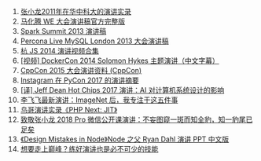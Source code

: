 1. [张小龙2011年在华中科大的演讲实录](https://weekly.manong.io/bounce?url=http%3A%2F%2Fwww.36kr.com%2Fp%2F206006.html&aid=14&nid=1)
1. [马化腾 WE 大会演讲稿官方完整版](https://weekly.manong.io/bounce?url=http%3A%2F%2Fp.t.qq.com%2Flongweibo%2Fpage.php%3Fid%3D314489003153716%26lid%3D8466589935109084613&aid=174&nid=9)
1. [Spark Summit 2013 演讲稿](https://weekly.manong.io/bounce?url=http%3A%2F%2Fspark-summit.org%2Fagenda%2F&aid=246&nid=12)
1. [Percona Live MySQL London 2013 大会演讲稿](https://weekly.manong.io/bounce?url=http%3A%2F%2Fwww.percona.com%2Flive%2Flondon-2013%2Fslides&aid=247&nid=12)
1. [杭 JS 2014 演讲视频合集](https://weekly.manong.io/bounce?url=http%3A%2F%2Fcnodejs.org%2Ftopic%2F53bbc408a3ccaece73467f11&aid=1254&nid=38)
1. [[视频] DockerCon 2014 Solomon Hykes 主题演讲（中文字幕）](https://weekly.manong.io/bounce?url=http%3A%2F%2Fv.youku.com%2Fv_show%2Fid_XNzQ2NDk1NTE2.html&aid=1287&nid=39)
1. [CppCon 2015 大会演讲资料 (CppCon)](https://weekly.manong.io/bounce?url=https%3A%2F%2Fgithub.com%2FCppCon%2FCppCon2015%3Fhmsr%3Dtoutiao.io%26utm_medium%3Dtoutiao.io%26utm_source%3Dtoutiao.io&aid=3856&nid=90)
1. [Instagram 在 PyCon 2017 的演讲摘要](https://weekly.manong.io/bounce?url=https%3A%2F%2Ftoutiao.io%2Fk%2Fjgc1up&aid=9803&nid=170)
1. [[译] Jeff Dean Hot Chips 2017 演讲：AI 对计算机系统设计的影响](https://weekly.manong.io/bounce?url=http%3A%2F%2Fmp.weixin.qq.com%2Fs%2FkOCftzSbHe2mvDmlRp-ihA&aid=10643&nid=182)
1. [李飞飞最新演讲：ImageNet 后，我专注于这五件事](https://weekly.manong.io/bounce?url=https%3A%2F%2Fmp.weixin.qq.com%2Fs%3F__biz%3DMzI0ODcxODk5OA%3D%3D%26mid%3D2247490103%26idx%3D1%26sn%3Da52899af0c7a53782524506667d64caf&aid=11224&nid=190)
1. [鸟哥演讲实录《PHP Next: JIT》](https://weekly.manong.io/bounce?url=https%3A%2F%2Fmp.weixin.qq.com%2Fs%2FbYZLJgKtdRwSX40Xixc5Yw&aid=11820&nid=198)
1. [致敬张小龙 2018 Pro 微信公开课演讲：不妄图窥一斑而知全豹，知一豹尾已足矣](https://weekly.manong.io/bounce?url=https%3A%2F%2Fmp.weixin.qq.com%2Fs%2F16chIvgzzU4EPpHOLoTMIQ&aid=12114&nid=202)
1. [《Design Mistakes in Node》Node 之父 Ryan Dahl 演讲 PPT 中文版](https://weekly.manong.io/bounce?url=https%3A%2F%2Ftoutiao.io%2Fk%2Fjwr8ib&aid=13279&nid=218)
1. [想要走上巅峰？练好演讲也是必不可少的技能](https://weekly.manong.io/bounce?url=https%3A%2F%2Ftoutiao.io%2Fk%2Fe79tgo&aid=13718&nid=225)
